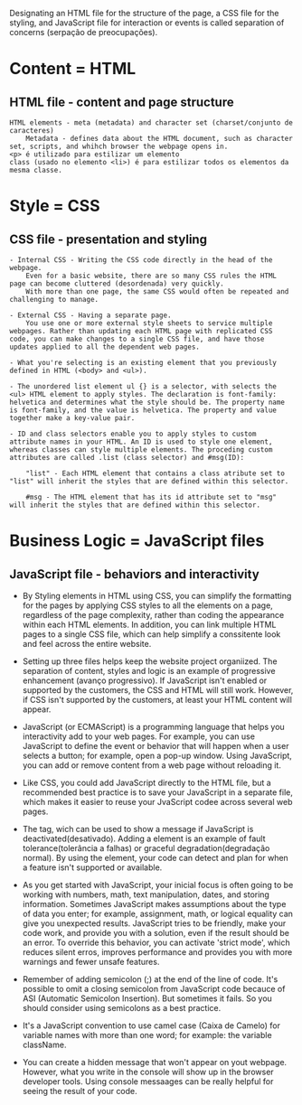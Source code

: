 Designating an HTML file for the structure of the page, a CSS file for the styling, and JavaScript file for interaction or events is called separation of concerns (serpação de preocupações).

# Content = HTML
## HTML file - content and page structure
    HTML elements - meta (metadata) and character set (charset/conjunto de caracteres)
        Metadata - defines data about the HTML document, such as character set, scripts, and whihch browser the webpage opens in.
    <p> é utilizado para estilizar um elemento
    class (usado no elemento <li>) é para estilizar todos os elementos da mesma classe.


# Style = CSS
## CSS file - presentation and styling 
    - Internal CSS - Writing the CSS code directly in the head of the webpage.
        Even for a basic website, there are so many CSS rules the HTML page can become cluttered (desordenada) very quickly.
        With more than one page, the same CSS would often be repeated and challenging to manage.

    - External CSS - Having a separate page.
        You use one or more external style sheets to service multiple webpages. Rather than updating each HTML page with replicated CSS code, you can make changes to a single CSS file, and have those updates applied to all the dependent web pages.

    - What you're selecting is an existing element that you previously defined in HTML (<body> and <ul>).

    - The unordered list element ul {} is a selector, with selects the <ul> HTML element to apply styles. The declaration is font-family: helvetica and determines what the style should be. The property name is font-family, and the value is helvetica. The property and value together make a key-value pair.

    - ID and class selectors enable you to apply styles to custom attribute names in your HTML. An ID is used to style one element, whereas classes can style multiple elements. The proceding custom attributes are called .list (class selector) and #msg(ID):

        "list" - Each HTML element that contains a class atribute set to "list" will inherit the styles that are defined within this selector.

        #msg - The HTML element that has its id attribute set to "msg" will inherit the styles that are defined within this selector.

# Business Logic = JavaScript files
## JavaScript file - behaviors and interactivity

- By Styling elements in HTML using CSS, you can simplify the formatting for the pages by applying CSS styles to all the elements on a page, regardless of the page complexity, rather than coding the appearance within each HTML elements. In addition, you can link multiple HTML pages to a single CSS file, which can help simplify a conssitente look and feel across the entire website.

- Setting up three files helps keep the website project organiized. The separation of content, styles and logic is an example of progressive enhancement (avanço progressivo). If JavaScript isn't enabled or supported by the customers, the CSS and HTML will still work. However, if CSS isn't supported by the customers, at least your HTML content will appear.

- JavaScript (or ECMAScript) is a programming language that helps you interactivity add to your web pages. For example, you can use JavaScript to define the event or behavior that will happen when a user selects a button; for example, open a pop-up window. Using JavaScript, you can add or remove content from a web page without reloading it.

- Like CSS, you could add JavaScript directly to the HTML file, but a recommended best practice is to save your JavaScript in a separate file, which makes it easier to reuse your JvaScript codee across several web pages.

- The <script> element could be placed in the <head> or elsewhere in the <body>. However, putting <script> element at the end of the <body> section enables all the page content to display on the screen first, and then load the script.

- Adding a <noscript> element after closing </script> tag, wich can be used to show a message if JavaScript is deactivated(desativado).
    Adding a <noscript> element is an example of fault tolerance(tolerância a falhas) or graceful degradation(degradação normal). By using the <noscript> element, your code can detect and plan for when a feature isn't supported or available.

- As you get started with JavaScript, your inicial focus is often going to be working with numbers, math, text manipulation, dates, and storing information. Sometimes JavaScript makes assumptions about the type of data you enter; for example, assignment, math, or logical equality can give you unexpected results. JavaScript tries to be friendly, make your code work, and provide you with a solution, even if the result should be an error. To override this behavior, you can activate 'strict mode', which reduces silent erros, improves performance and provides you with more warnings and fewer unsafe features.

- Remember of adding semicolon (;) at the end of the line of code. It's possible to omit a closing semicolon from JavaScript code becauce of ASI (Automatic Semicolon Insertion). But sometimes it fails. So you should consider using semicolons as a best practice.

- It's a JavaScript convention to use camel case (Caixa de Camelo) for variable names with more than one word; for example: the variable className.

- You can create a hidden message that won't appear on yout webpage. However, what you write in the console will show up in the browser developer tools. Using console messaages can be really helpful for seeing the result of your code.

